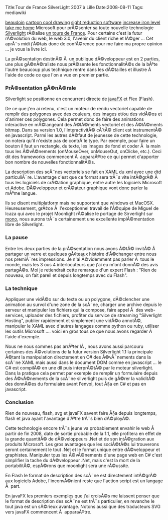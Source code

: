 Title:Tour de France SilverLight 2007 à Lille
Date:2008-08-11
Tags:  mediawiki

[beaudoin](http://stepa.datadiri.com/topic536.htm) [cartoon cool
drawing](http://stepa.datadiri.com/topic99.htm) [sight reduction
software](http://stepa.datadiri.com/topic785.htm) [increase iron
level](http://stepa.datadiri.com/topic264.htm) [take me
home](http://stepa.datadiri.com/topic433.htm) Microsoft pour prÃ©senter
sa toute nouvelle technologie [Silverlight](http://silverlight.net/)
rÃ©alise [un tours de
France](http://msdn2.microsoft.com/fr-fr/asp.net/bb743258.aspx). Pour
certains c'est la futur rÃ©volution du web, le web 3.0, l'avenir du
client riche et lÃ©ger ... Cet aprÃ¨s midi j'Ã©tais donc de confÃ©rence
pour me faire ma propre opinion ... je vous la livre ici.

La prÃ©sentation destinÃ© Ã  un publique dÃ©veloppeur est en 2 parties,
une plus gÃ©nÃ©raliste nous prÃ©sente les fonctionnalitÃ©s de la bÃªte
l'autre beaucoup plus technique rentre dans les dÃ©tailles et illustre
Ã  l'aide de code ce que l'on a vue en premier partie.

### PrÃ©sentation gÃ©nÃ©rale

Silverlight se positionne en concurrent directe de
[javaFX](http://www.sun.com/software/javafx/index.jsp) et Flex (Flash).

De ce que j'en ai retenu, c'est un moteur de rendu vectoriel capable de
remplir des polygones avec des couleurs, des images et/ou des vidÃ©os et
d'animer ces polygones. Cela permet donc de faire des animations
interactive en mÃ©langeant des Ã©lÃ©ments vectoriel et des Ã©lÃ©ments
bitmap. Dans sa version 1.0, l'interactivitÃ© cÃ´tÃ© client est
instrumentÃ© en javascript. Parmi les autres dÃ©faut de jeunesse de
cette technologie, on notera qu'il n'existe pas de contrÃ´le type. Par
exemple, pour faire un bouton il faut un rectangle, du texte, les images
de fond et coder Ã  la main tous les Ã©vÃ©nements (onMouseOver,
onMouseOut, onClicke, etc.). Ceci dit des frameworks commencent Ã 
apparaÃ®tre ce qui permet d'apporter bon nombre de nouvelles
fonctionnalitÃ©s.

La description des scÃ¨nes vectoriels se fait en XAML du xml avec une
dtd particuliÃ¨re. L'avantage c'est que ce format sera trÃ¨s vite
intÃ©grÃ© Ã  tous les logiciels de crÃ©ation graphique, entre autre les
logiciels Microsoft et Adobe. DÃ©veloppeur et crÃ©ateur graphique vont
donc parler la mÃªme langue.

Ils se disent multiplatform mais ne supportent que windows et MacOSX.
Heureusement, grÃ¢ce Ã  l'exceptionnel travail de l'Ã©quipe de Miguel de
Icaza qui avec le projet Moonlight rÃ©alise le portage de Sirverlight
sur [mono](http://www.mono-project.com/Main_Page), nous aurons trÃ¨s
certainement une excellente implÃ©mentation libre de Silverlight.

### La pause

Entre les deux parties de la prÃ©sentation nous avons Ã©tÃ© invitÃ© Ã 
partager un verre et quelques gÃ¢teaux histoire d'Ã©changer entre nous
nos premiÃ¨res impressions. Je n'ai Ã©videmment pas parler Ã  tous le
monde, mais les 3 ous 4 interlocuteurs que j'ai eu m'ont donnÃ© des avis
partagÃ©s. Moi je retiendrait cette remarque d'un expert Flash : "Rien
de nouveau, on fait pareil et depuis longtemps avec du Flash".

### La technique

Appliquer une vidÃ©o sur du texte ou un polygone, dÃ©clencher une
animation au survol d'une zone de la scÃ¨ne, charger une archive depuis
le serveur et manipuler les fichiers qui la compose, faire appel Ã  des
web-services, uploader des fichiers, profiter du service de streaming
"Silverlight Hosting", publier rapidement et simplement une vidÃ©o
annotÃ©, manipuler le XAML avec d'autres langages comme python ou ruby,
utiliser les outils Microsoft .... voici en gros tous ce que nous avons
regarder Ã  l'aide d'exemple.

Nous ne nous sommes pas arrÃªter lÃ , nous avons aussi parcouru
certaines des Ã©volutions de la futur version Silverlight 1.1 la
principale Ã©tant la manipulation directement en C\# des Ã©vÃ¨nements
dans la scÃ¨ne XAML mais aussi dans le document DOM comme en javascript
... le C\# est compilÃ© en une dll puis interprÃ©tÃ© par le moteur
silverlight. Dans la pratique cela permet par exemple de remplir un
formulaire depuis des Ã©vÃ©nements de la scÃ¨ne silverlight puis de
gÃ©rer la validitÃ© des donnÃ©es du formulaire avant l'envoi, tout Ã§a
en C\# et pas en javascript.

### Conclusion

Rien de nouveau, flash, svg et javaFX savent faire Ã§a depuis longtemps,
flash et java ayant l'avantage d'Ãªtre trÃ¨s bien dÃ©ployÃ©.

Cette technologie encore trÃ¨s jeune va probablement envahir le web Ã 
partir de fin 2008, date de sortie probable de la 1.1, elle profitera en
effet de la grande quantitÃ© de dÃ©veloppeurs .Net et de son
intÃ©gration aux produits Microsoft. Les gros avantages que les
sociÃ©tÃ©s lui trouverons seront certainement le tout .Net et le format
unique entre dÃ©veloppeur et graphistes. Manipuler tous les Ã©vÃ©nements
d'une page web en C\# c'est simplifier la tache du dÃ©veloppeur .Net,
mais c'est la mort de la portabilitÃ©, espÃ©rons que moonlight sera une
rÃ©ussite.

En Flash le format de description des scÃ¨ne est directement intÃ©grÃ©
aux logiciels Adobe, l'inconvÃ©nient reste que l'action script est un
langage Ã  part.

En javaFX les premiers exemples que j'ai croisÃ©s me laissent penser que
le format de description des scÃ¨ne est trÃ¨s particulier, en revanche
le tout java est un sÃ©rieux avantage. Notons aussi que des traducteurs
SVG vers javaFX commencent Ã  apparaÃ®tre.

